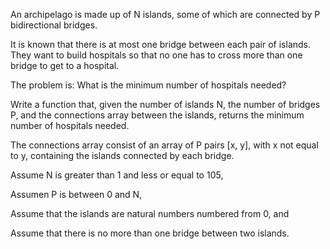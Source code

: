 
 An archipelago is made up of N islands,  some of which are connected by P bidirectional bridges.

 It is known that there is at most one bridge between each pair of islands.
 They want to build hospitals so that no one has to cross more than one bridge to get to a hospital.

 The problem is: What is the minimum number of hospitals needed?

 Write a function that, given the number of islands N, the number of bridges P, and the connections array between the islands,
 returns the minimum number of hospitals needed.

 The connections array  consist of an array of P  pairs [x, y], with x not equal to y, containing the islands connected by each bridge. 

 Assume N is greater than 1 and less or equal to 105, 

 Assumen P is between 0 and N, 

 Assume that the islands are natural numbers numbered from 0, and 

 Assume that there is no more than one bridge between two islands.

